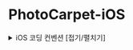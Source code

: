 # PhotoCarpet-iOS

<details>
  <summary>iOS 코딩 컨벤션 [접기/펼치기]</summary>

  ### 👩‍💻1. Swift Style Guide

=================

iOS 팀 내 협업을 위해 정의한 스위프트 코딩 스타일/규칙 문서입니다.

[스타일쉐어 팀의 스타일 가이드](https://github.com/StyleShare/swift-style-guide)를 참고했고 추가하거나 수정사항을 개발해 나가면서 편집하는 방향으로 진행하기로 했습니다.

본 문서에 나와있지 않은 규칙은 아래 문서를 따릅니다.

- [Swift API Design Guidelines](https://swift.org/documentation/api-design-guidelines)



## 목차

- [코드 레이아웃](#코드-레이아웃)
    - [들여쓰기 및 띄어쓰기](#들여쓰기-및-띄어쓰기)
    - [줄바꿈](#줄바꿈)
    - [최대 줄 길이](#최대-줄-길이)
    - [빈 줄](#빈-줄)
    - [임포트](#임포트)
- [네이밍](#네이밍)
    - [클래스](#클래스)
    - [함수](#함수)
    - [변수](#변수)
    - [상수](#상수)
    - [약어](#약어)
    - [Delegate](#delegate)
- [클로저](#클로저)
- [클래스와 구조체](#클래스와-구조체)
- [타입](#타입)
- [주석](#주석)
- [프로그래밍 권장사항](#프로그래밍-권장사항)

## 코드 레이아웃

### 띄어쓰기

- 콜론(`:`)을 쓸 때에는 콜론의 오른쪽에만 공백을 둡니다.

    ```swift
    let names: [String: String]?
    ```

- 연산자 오버로딩 함수 정의에서는 연산자와 괄호 사이에 한 칸 띄어씁니다.

    ```swift
    func ** (lhs: Int, rhs: Int)
    ```

### 줄바꿈

- 함수 정의가 최대 길이를 초과하는 경우에는 아래와 같이 줄바꿈합니다.

    ```swift
    func collectionView(
      _ collectionView: UICollectionView,
      cellForItemAt indexPath: IndexPath
    ) -> UICollectionViewCell {
      // doSomething()
    }
    func animationController(
      forPresented presented: UIViewController,
      presenting: UIViewController,
      source: UIViewController
    ) -> UIViewControllerAnimatedTransitioning? {
      // doSomething()
    }
    ```

- 함수를 호출하는 코드가 최대 길이를 초과하는 경우에는 파라미터 이름을 기준으로 줄바꿈합니다.

    ```swift
    let actionSheet = UIActionSheet(
      title: "정말 계정을 삭제하실 건가요?",
      delegate: self,
      cancelButtonTitle: "취소",
      destructiveButtonTitle: "삭제해주세요"
    )
    ```

    단, 파라미터에 클로저가 2개 이상 존재하는 경우에는 무조건 내려쓰기합니다.

    ```swift
    UIView.animate(
      withDuration: 0.25,
      animations: {
        // doSomething()
      },
      completion: { finished in
        // doSomething()
      }
    )
    ```

- `if let` 구문이 길 경우에는 줄바꿈하고 한 칸 들여씁니다.

    ```swift
    if let user = self.veryLongFunctionNameWhichReturnsOptionalUser(),
        let name = user.veryLongFunctionNameWhichReturnsOptionalName(),
        user.gender == .female {
        // ...
    }
    ```
    
- `guard let` 구문이 길 경우에는 줄바꿈하고 한 칸 들여씁니다. `else`는 `guard`와 같은 들여쓰기를 적용합니다.

    ```swift
    guard let user = self.veryLongFunctionNameWhichReturnsOptionalUser(),
        let name = user.veryLongFunctionNameWhichReturnsOptionalName(),
        user.gender == .female
    else {
      return
    }
    ```

### 최대 줄 길이

- 한 줄은 최대 99자를 넘지 않아야 합니다.

    Xcode의 **Preferences → Text Editing → Display**의 'Page guide at column' 옵션을 활성화하고 99자로 설정하면 편리합니다.

### 빈 줄

- 빈 줄에는 공백이 포함되지 않도록 합니다.
- 모든 파일은 빈 줄로 끝나도록 합니다.
- MARK 구문 위와 아래에는 공백이 필요합니다.

    ```swift
    // MARK: Layout
    
    override func layoutSubviews() {
      // doSomething()
    }
    
    // MARK: Actions
    
    override func menuButtonDidTap() {
      // doSomething()
    }
    ```
### 임포트

모듈 임포트는 알파벳 순으로 정렬합니다. 내장 프레임워크를 먼저 임포트하고, 빈 줄로 구분하여 서드파티 프레임워크를 임포트합니다.

```swift
import UIKit
import SwiftyColor
import SwiftyImage
import Then
import URLNavigator
```

## 네이밍

 정리

- UpperCamelCase : Class, Structure, Enumeration, Extension, Protocol

- lowerCamelCase : Variable, Constant, Function, Property, Parameter



### 클래스

- UpperCamelCase를 사용합니다.
- 클래스 이름에는 접두사<sup>Prefix</sup>를 붙이지 않습니다.

### 함수

- lowerCamelCase를 사용합니다.
- 함수 이름 앞에는 되도록이면 `get`을 붙이지 않습니다.

    **좋은 예:**

    ```swift
    func name(for user: User) -> String?
    ```

    **나쁜 예:**

    ```swift
    func getName(for user: User) -> String?
    ```

- Action 함수의 네이밍은 '주어 + 동사 + 목적어' 형태를 사용합니다.

    - *Tap(눌렀다 뗌)*은 `UIControlEvents`의 `.touchUpInside`에 대응하고, *Press(누름)*는 `.touchDown`에 대응합니다.
    - *will~*은 특정 행위가 일어나기 직전이고, *did~*는 특정 행위가 일어난 직후입니다.
    - *should~*는 일반적으로 `Bool`을 반환하는 함수에 사용됩니다.

    **좋은 예:**

    ```swift
    func backButtonDidTap() {
      // ...
    }
    ```

    **나쁜 예:**

    ```swift
    func back() {
      // ...
    }
    
    func pressBack() {
      // ...
    }
    ```

### 변수

- 변수 이름에는 lowerCamelCase를 사용합니다.

### 상수

- 상수 이름에는 lowerCamelCase를 사용합니다.

    **좋은 예:**

    ```swift
    let maximumNumberOfLines = 3
    ```

    **나쁜 예:**

    ```swift
    let kMaximumNumberOfLines = 3
    let MAX_LINES = 3
    ```
### 열거형

- enum의 각 case에는 lowerCamelCase를 사용합니다.

    **좋은 예:**

    ```swift
    enum Result {
      case .success
      case .failure
    }
    ```
    
    **나쁜 예:**

    ```swift
    enum Result {
      case .Success
      case .Failure
    }
    ```

### 약어

- 약어로 시작하는 경우 소문자로 표기하고, 그 외의 경우에는 항상 대문자로 표기합니다.

    **좋은 예:**

    <pre>
    let user<strong>ID</strong>: Int?
    let <strong>html</strong>: String?
    let website<strong>URL</strong>: URL?
    let <strong>url</strong>String: String?
    </pre>

    **나쁜 예:**

    <pre>
    let user<strong>Id</strong>: Int?
    let <strong>HTML</strong>: String?
    let website<strong>Url</strong>: NSURL?
    let <strong>URL</strong>String: String?
    </pre>

### Delegate

- Delegate 메서드는 프로토콜명으로 네임스페이스를 구분합니다.

    **좋은 예:**

    ```swift
    protocol UserCellDelegate {
      func userCellDidSetProfileImage(_ cell: UserCell)
      func userCell(_ cell: UserCell, didTapFollowButtonWith user: User)
    }
    ```

    **나쁜 예:**

    ```swift
    protocol UserCellDelegate {
      func didSetProfileImage()
      func followPressed(user: User)
    
      // `UserCell`이라는 클래스가 존재할 경우 컴파일 에러 발생
      func UserCell(_ cell: UserCell, didTapFollowButtonWith user: User)
    }
    ```

## 클로저

- 파라미터와 리턴 타입이 없는 Closure 정의시에는 `() -> Void`를 사용합니다.

    **좋은 예:**

    ```swift
    let completionBlock: (() -> Void)?
    ```

    **나쁜 예:**

    ```swift
    let completionBlock: (() -> ())?
    let completionBlock: ((Void) -> (Void))?
    ```

- Closure 정의시 파라미터에는 괄호를 사용하지 않습니다.

    **좋은 예:**

    ```swift
    { operation, responseObject in
      // doSomething()
    }
    ```

    **나쁜 예:**

    ```swift
    { (operation, responseObject) in
      // doSomething()
    }
    ```

- Closure 정의시 가능한 경우 타입 정의를 생략합니다.

    **좋은 예:**

    ```swift
    ...,
    completion: { finished in
      // doSomething()
    }
    ```

    **나쁜 예:**

    ```swift
    ...,
    completion: { (finished: Bool) -> Void in
      // doSomething()
    }
    ```

- Closure 호출시 또다른 유일한 Closure를 마지막 파라미터로 받는 경우, 파라미터 이름을 생략합니다.

    **좋은 예:**

    ```swift
    UIView.animate(withDuration: 0.5) {
      // doSomething()
    }
    ```

    **나쁜 예:**

    ```swift
    UIView.animate(withDuration: 0.5, animations: { () -> Void in
      // doSomething()
    })
    ```

## 클래스와 구조체

- 클래스와 구조체 내부에서는 `self`를 명시적으로 사용합니다.
- 구조체를 생성할 때에는 Swift 구조체 생성자를 사용합니다.

    **좋은 예:**

    ```swift
    let frame = CGRect(x: 0, y: 0, width: 100, height: 100)
    ```

    **나쁜 예:**

    ```swift
    let frame = CGRectMake(0, 0, 100, 100)
    ```

## 타입

- `Array<T>`와 `Dictionary<T: U>` 보다는 `[T]`, `[T: U]`를 사용합니다.

    **좋은 예:**

    ```swift
    var messages: [String]?
    var names: [Int: String]?
    ```

    **나쁜 예:**

    ```swift
    var messages: Array<String>?
    var names: Dictionary<Int, String>?
    ```

## 주석

- `///`를 사용해서 문서화에 사용되는 주석을 남깁니다.

    ```swift
    /// 사용자 프로필을 그려주는 뷰
    class ProfileView: UIView {
    
      /// 사용자 닉네임을 그려주는 라벨
      var nameLabel: UILabel!
    }
    ```


- `// MARK:`를 사용해서 연관된 코드를 구분짓습니다.

    Objective-C에서 제공하는 `#pragma mark`와 같은 기능으로, 연관된 코드와 그렇지 않은 코드를 구분할 때 사용합니다.

    ```swift
    // MARK: Init
    
    override init(frame: CGRect) {
      // doSomething()
    }
    
    deinit {
      // doSomething()
    }
    ```


    // MARK: Layout
    
    override func layoutSubviews() {
      // doSomething()
    }


    // MARK: Actions
    
    override func menuButtonDidTap() {
      // doSomething()
    }
    ```
## 프로그래밍 권장사항
- 가능하다면 변수를 정의할 때 함께 초기화하도록 합니다. [Then](https://github.com/devxoul/Then)을 사용하면 초기화와 함께 속성을 지정할 수 있습니다.
    ```swift
    let label = UILabel().then {
      $0.textAlignment = .center
      $0.textColor = .black
      $0.text = "Hello, World!"
    }
    ```

- 상수를 정의할 때에는 `enum`를 만들어 비슷한 상수끼리 모아둡니다. 재사용성과 유지보수 측면에서 큰 향상을 가져옵니다. `struct` 대신 `enum`을 사용하는 이유는, 생성자가 제공되지 않는 자료형을 사용하기 위해서입니다. [CGFloatLiteral](https://github.com/devxoul/CGFloatLiteral)과 [SwiftyColor](https://github.com/devxoul/SwiftyColor)를 사용해서 코드를 단순화시킵니다.

    ```swift
    final class ProfileViewController: UIViewController {
      private enum Metric {
        static let profileImageViewLeft = 10.f
        static let profileImageViewRight = 10.f
        static let nameLabelTopBottom = 8.f
        static let bioLabelTop = 6.f
      }
      private enum Font {
        static let nameLabel = UIFont.boldSystemFont(ofSize: 14)
        static let bioLabel = UIFont.boldSystemFont(ofSize: 12)
      }
      private enum Color {
        static let nameLabelText = 0x000000.color
        static let bioLabelText = 0x333333.color ~ 70%
      }
    }
    ```

    이렇게 선언된 상수들은 다음과 같이 사용될 수 있습니다.

    ```swift
    self.profileImageView.frame.origin.x = Metric.profileImageViewLeft
    self.nameLabel.font = Font.nameLabel
    self.nameLabel.textColor = Color.nameLabelText
    ```

- 더이상 상속이 발생하지 않는 클래스는 항상 `final` 키워드로 선언합니다.

- 프로토콜을 적용할 때에는 extension을 만들어서 관련된 메서드를 모아둡니다.

    **좋은 예**:

    ```swift
    final class MyViewController: UIViewController {
      // ...
    }
    
    // MARK: - UITableViewDataSource
    
    extension MyViewController: UITableViewDataSource {
      // ...
    }
    
    // MARK: - UITableViewDelegate
    
    extension MyViewController: UITableViewDelegate {
      // ...
    }
    ```

    **나쁜 예**:

    ```swift
    final class MyViewController: UIViewController, UITableViewDataSource, UITableViewDelegate {
      // ...
    }
    ```



</details>
<br>
